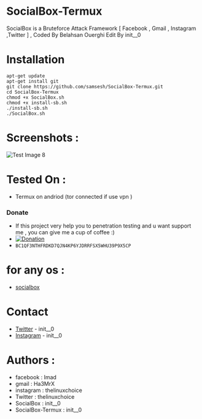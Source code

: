 # SocialBox-Termux
SocialBox is a Bruteforce Attack Framework [ Facebook , Gmail , Instagram ,Twitter ] , Coded By Belahsan Ouerghi Edit By init__0
# Installation
```
apt-get update
apt-get install git
git clone https://github.com/samsesh/SocialBox-Termux.git 
cd SocialBox-Termux
chmod +x SocialBox.sh
chmod +x install-sb.sh
./install-sb.sh
./SocialBox.sh
```
# Screenshots :
![Test Image 8](https://github.com/samsesh/SocialBox-Termux/blob/master/Screenshots/sb.png)
# Tested On :
* Termux on andriod (tor connected if use vpn )
### Donate
- If this project very help you to penetration testing  and u want support me , you can give me a cup of coffee :)
- [![Donation](https://img.shields.io/badge/BITCOIN-donate-yellow.svg)](bitcoin:BC1QF3NTHFRDKD7QJN4KP6YJDRRFSX5WHU39P9X5CP)
- ```BC1QF3NTHFRDKD7QJN4KP6YJDRRFSX5WHU39P9X5CP```
# for any os :
* [socialbox](https://github.com/samsesh/SocialBox)
# Contact
* [Twitter](https://www.twitter.com/init__0) - init__0
* [Instagram](https://www.instagram.com/init__0) - init__0
# Authors :
* facebook  : Imad
* gmail     : Ha3MrX
* instagram : thelinuxchoice
* Twitter   : thelinuxchoice
* SocialBox : init__0 
* SocialBox-Termux : init__0
